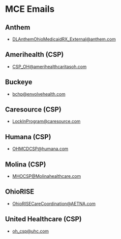 # MCE Emails

## Anthem

- DLAnthemOhioMedicaidRX_External@anthem.com 

## Amerihealth (CSP)

- CSP_OH@amerihealthcaritasoh.com

## Buckeye

- bchp@envolvehealth.com

## Caresource (CSP)

- LockInProgram@caresource.com

## Humana (CSP)

- OHMCDCSP@humana.com

## Molina (CSP)

- MHOCSP@Molinahealthcare.com

## OhioRISE

- OhioRISECareCoordination@AETNA.com

## United Healthcare (CSP)
 
- oh_csp@uhc.com
